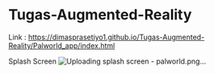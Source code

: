 # Tugas-Augmented-Reality
Link : https://dimasprasetiyo1.github.io/Tugas-Augmented-Reality/Palworld_app/index.html

Splash Screen 
![Uploading splash screen - palworld.png…]()

